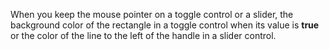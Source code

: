 When you keep the mouse pointer on a toggle control or a slider, the background color of the rectangle in a toggle control when its value is **true** or the color of the line to the left of the handle in a slider control.
